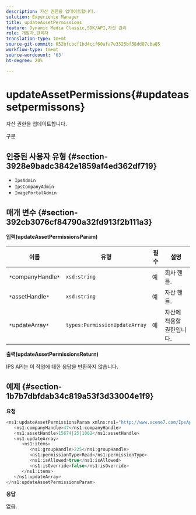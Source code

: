 ```yaml
---
description: 자산 권한을 업데이트합니다.
solution: Experience Manager
title: updateAssetPermissions
feature: Dynamic Media Classic,SDK/API,자산 관리
role: 개발자,관리자
translation-type: tm+mt
source-git-commit: 052bfcbcf1bd4ccf60afa7e3325bf58dd07cba85
workflow-type: tm+mt
source-wordcount: '63'
ht-degree: 20%

---
```



# updateAssetPermissions{#updateassetpermissons}

자산 권한을 업데이트합니다.

구문

## 인증된 사용자 유형 {#section-3928e9badc3842e1859af4ed362df719}

* `IpsAdmin`
* `IpsCompanyAdmin`
* `ImagePortalAdmin`

## 매개 변수 {#section-392cb3076cf84790a32fd913f2b111a3}

**입력(updateAssetPermissionsParam)**

| 이름 | 유형 | 필수 | 설명 |
|---|---|---|---|
| `*`companyHandle`*` | `xsd:string` | 예 | 회사 핸들. |
| `*`assetHandle`*` | `xsd:string` | 예 | 자산 핸들. |
| `*`updateArray`*` | `types:PermissionUpdateArray` | 예 | 자산에 적용할 권한입니다. |

**출력(updateAssetPermissionsReturn)**

IPS API는 이 작업에 대한 응답을 반환하지 않습니다.

## 예제 {#section-1b7b7dbfdab34c819a53f3d33004e1f9}

**요청**

```java
<ns1:updateAssetPermissionsParam xmlns:ns1="http://www.scene7.com/IpsApi/xsd">
   <ns1:companyHandle>47</ns1:companyHandle>
   <ns1:assetHandle>15674|25|1062</ns1:assetHandle>
   <ns1:updateArray>
      <ns1:items>
         <ns1:groupHandle>225</ns1:groupHandle>
         <ns1:permissionType>Read</ns1:permissionType>
         <ns1:isAllowed>true</ns1:isAllowed>
         <ns1:isOverride>false</ns1:isOverride>
      </ns1:items>
   </ns1:updateArray>
</ns1:updateAssetPermissionsParam>
```

**응답**

없음.
